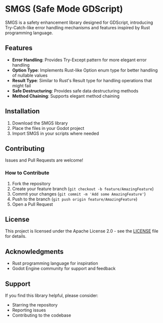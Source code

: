 # SMGS (Safe Mode GDScript)

SMGS is a safety enhancement library designed for GDScript, introducing Try-Catch-like error handling mechanisms and features inspired by Rust programming language.

## Features

- **Error Handling**: Provides Try-Except pattern for more elegant error handling
- **Option Type**: Implements Rust-like Option enum type for better handling of nullable values
- **Result Type**: Similar to Rust's Result type for handling operations that might fail
- **Safe Destructuring**: Provides safe data destructuring methods
- **Method Chaining**: Supports elegant method chaining

## Installation

1. Download the SMGS library
2. Place the files in your Godot project
3. Import SMGS in your scripts where needed

## Contributing

Issues and Pull Requests are welcome!

### How to Contribute

1. Fork the repository
2. Create your feature branch (`git checkout -b feature/AmazingFeature`)
3. Commit your changes (`git commit -m 'Add some AmazingFeature'`)
4. Push to the branch (`git push origin feature/AmazingFeature`)
5. Open a Pull Request

## License

This project is licensed under the Apache License 2.0 - see the [LICENSE](LICENSE) file for details.

## Acknowledgments

- Rust programming language for inspiration
- Godot Engine community for support and feedback

## Support

If you find this library helpful, please consider:
- Starring the repository
- Reporting issues
- Contributing to the codebase
